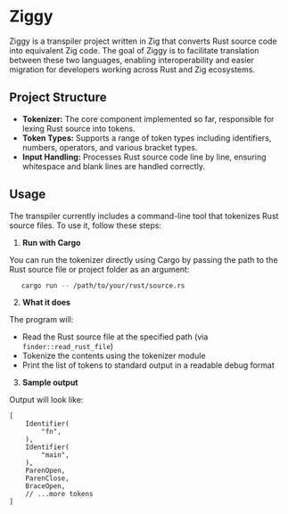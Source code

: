 # Ziggy

Ziggy is a transpiler project written in Zig that converts Rust source code into equivalent Zig code. The goal of Ziggy is to facilitate translation between these two languages, enabling interoperability and easier migration for developers working across Rust and Zig ecosystems.


## Project Structure

- **Tokenizer:** The core component implemented so far, responsible for lexing Rust source into tokens.
- **Token Types:** Supports a range of token types including identifiers, numbers, operators, and various bracket types.
- **Input Handling:** Processes Rust source code line by line, ensuring whitespace and blank lines are handled correctly.

## Usage

The transpiler currently includes a command-line tool that tokenizes Rust source files. To use it, follow these steps:

1. **Run with Cargo**

You can run the tokenizer directly using Cargo by passing the path to the Rust source file or project folder as an argument:

```bash
   cargo run -- /path/to/your/rust/source.rs
```

2. **What it does**

The program will:

- Read the Rust source file at the specified path (via `finder::read_rust_file`)
- Tokenize the contents using the tokenizer module
- Print the list of tokens to standard output in a readable debug format

3. **Sample output**

Output will look like:

```text
[
    Identifier(
        "fn",
    ),
    Identifier(
        "main",
    ),
    ParenOpen,
    ParenClose,
    BraceOpen,
    // ...more tokens
]
```
